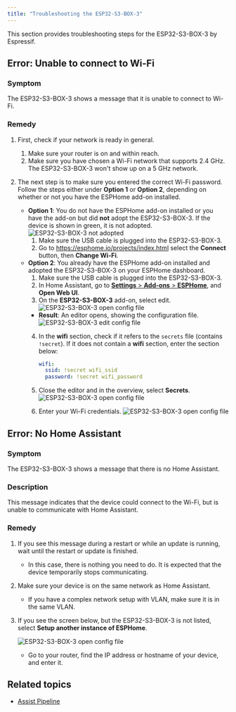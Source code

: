 ```yaml
---
title: "Troubleshooting the ESP32-S3-BOX-3"
---
```


This section provides troubleshooting steps for the ESP32-S3-BOX-3 by Espressif.

## Error: Unable to connect to Wi-Fi

### Symptom

The ESP32-S3-BOX-3 shows a message that it is unable to connect to Wi-Fi.

### Remedy

1. First, check if your network is ready in general.
   1. Make sure your router is on and within reach.
   2. Make sure you have chosen a Wi-Fi network that supports 2.4 GHz. The ESP32-S3-BOX-3 won't show up on a 5 GHz network.

2. The next step is to make sure you entered the correct Wi-Fi password. Follow the steps either under **Option 1** or **Option 2**, depending on whether or not you have the ESPHome add-on installed.
   - **Option 1**: You do not have the ESPHome add-on installed or you have the add-on but did **not** adopt the ESP32-S3-BOX-3. If the device is shown in green, it is not adopted. 
      ![ESP32-S3-BOX-3 not adopted](/images/assist/esp32-not-adopted.png)
     1. Make sure the USB cable is plugged into the ESP32-S3-BOX-3.
     2. Go to https://esphome.io/projects/index.html select the **Connect** button, then **Change Wi-Fi**.
   - **Option 2**: You already have the ESPHome add-on installed and adopted the ESP32-S3-BOX-3 on your ESPHome dashboard.
     1. Make sure the USB cable is plugged into the ESP32-S3-BOX-3.
     2. In Home Assistant, go to [**Settings** > **Add-ons** > **ESPHome**](https://my.home-assistant.io/redirect/supervisor_addon/?addon=5c53de3b_esphome), and **Open Web UI**.
     3. On the **ESP32-S3-BOX-3** add-on, select edit.
       ![ESP32-S3-BOX-3 open config file](/images/assist/esps32-s3-edit-config.png)
       - **Result**: An editor opens, showing the configuration file.
       ![ESP32-S3-BOX-3 edit config file](/images/assist/esp32-edit-wifi-credentials.png)
     4. In the **wifi** section, check if it refers to the `secrets` file (contains `!secret`).
        If it does not contain a **wifi** section, enter the section below:

        ```yaml
        wifi:
          ssid: !secret wifi_ssid
          password: !secret wifi_password
        ```

     5. Close the editor and in the overview, select **Secrets**.
        ![ESP32-S3-BOX-3 open config file](/images/assist/esp32-open-secrets.png)
     6. Enter your Wi-Fi credentials.
        ![ESP32-S3-BOX-3 open config file](/images/assist/esp32-edit-secrets.png)

## Error: No Home Assistant

### Symptom

The ESP32-S3-BOX-3 shows a message that there is no Home Assistant.

### Description

This message indicates that the device could connect to the Wi-Fi, but is unable to communicate with Home Assistant.

### Remedy

1. If you see this message during a restart or while an update is running, wait until the restart or update is finished.
   - In this case, there is nothing you need to do. It is expected that the device temporarily stops communicating.
2. Make sure your device is on the same network as Home Assistant.
   - If you have a complex network setup with VLAN, make sure it is in the same VLAN.
3. If you see the screen below, but the ESP32-S3-BOX-3 is not listed, select **Setup another instance of ESPHome**.

   ![ESP32-S3-BOX-3 open config file](/images/assist/esp32-s3-box-not-discovered.png)
   - Go to your router, find the IP address or hostname of your device, and enter it.

## Related topics

- [Assist Pipeline](/voice_control/voice_remote_local_assistant)
